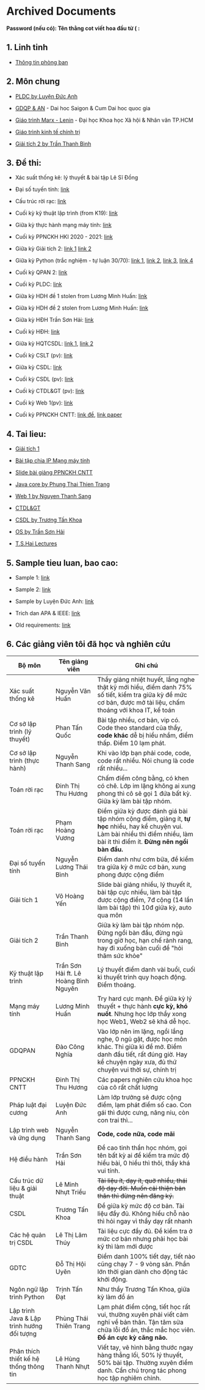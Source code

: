 # Archived Documents

__Password (nếu có): Tên thằng cot viết hoa đầu từ ( :__


## 1. Linh tinh

- [Thông tin phòng ban](https://drive.google.com/drive/folders/1bYgyWIMmyMuiNiZnmDfKn7BKvBsEnmfc?usp=sharing)

## 2. Môn chung

- [PLDC by Luyện Đức Anh](https://drive.google.com/drive/folders/1ETAHGbggNZZsiJcTRdC-TqyZLMyvKark?usp=sharing)

- [GDQP & AN](https://drive.google.com/drive/folders/1wGMOvE7YTzMblS3yQ4vNVuCHtODBr29K?usp=sharing) - Dai hoc Saigon & Cum Dai hoc quoc gia

- [Giáo trình Marx - Lenin](https://drive.google.com/file/d/1AMtqEs2XcDzjHGKlSqIr5wRF4LfM_TeP/view?usp=sharing) - Đại học Khoa học Xã hội & Nhân văn TP.HCM

- [Giáo trình kinh tế chính trị](https://drive.google.com/file/d/1hAuYSxsyW5bVhe4v31uAIpqhuXpzN2Lf/view?usp=sharing)

- [Giải tích 2 by Trần Thanh Bình](https://drive.google.com/drive/folders/1sy-_H1acKqahcygNw0AMygXa_Fatcbj8?usp=sharing)

## 3. Đề thi:

- Xác suất thống kê: lý thuyết & bài tập Lê Sĩ Đồng

- Đại số tuyến tính: [link](https://cuuduongthancong.com)

- Cấu trúc rời rạc: [link](https://cuuduongthancong.com)

- Cuối kỳ kỹ thuật lập trình (from K19): [link](https://drive.google.com/file/d/1Lb4MkafPuxwBommR1j9v-UcVCehIEtEL/view?usp=sharing)

- Giữa kỳ thực hành mạng máy tính: [link](https://drive.google.com/file/d/1a2xWI1wf1ObnMyZUVpbVVlZ8mJAqOjrA/view?usp=sharing)

- Cuối kỳ PPNCKH HKI 2020 - 2021: [link](https://drive.google.com/drive/folders/1dd_v1tGBeVrLgNNrQ6FY-EFWwhY0s_m3?usp=sharing) 

- Giữa kỳ Giải tích 2: [link 1](https://drive.google.com/file/d/1sFJ7y0AFx0mLmIow96SwEJKRH7ekBaIc/view?usp=sharing) [link 2](https://drive.google.com/file/d/106qoCSzN2_-vwHGAFVLMTvNg6Ra7paZ9/view?usp=sharing)

- Giữa kỳ Python (trắc nghiệm - tự luận 30/70): [link 1](https://ibb.co/YdNcV2Z), [link 2](https://ibb.co/kMFqYVp), [link 3](https://ibb.co/ZTcXktG), [link 4](https://ibb.co/R9gXxXM)

- Cuối kỳ QPAN 2: [link](https://drive.google.com/file/d/1-iqbEjZ7gxNjL0frYbY_aoekFiWoJCXI/view?usp=sharing)
   
- Cuối kỳ PLDC: [link](https://drive.google.com/file/d/1iKcOp9cNDwuEEYNELAybr7yoDlLi-Yoq/view?usp=sharing)

- Giữa kỳ HDH đề 1 stolen from Lương Minh Huấn: [link](https://drive.google.com/file/d/1OSOiRrt8Z0x6aelnlRYdmsIGls1XtkfF/view?usp=sharing)

- Giữa kỳ HDH đề 2 stolen from Lương Minh Huấn: [link](https://drive.google.com/file/d/19ocfquUwV6TWn1dTTUW6rJjdJhPMILsO/view?usp=sharing)

- Giữa kỳ HĐH Trần Sơn Hải: [link](https://ibb.co/KqRpfBr)

- Cuối kỳ HĐH: [link](https://drive.google.com/file/d/1B2qiK8lPF_inQFqelOA-jLny89fUuc6R/view?usp=sharing)

- Giữa kỳ HQTCSDL: [link 1](https://docs.google.com/document/d/1FgFo1HmmcYGorgIyns5H9TvaI-brKt49/edit?usp=sharing&ouid=115244724552858808003&rtpof=true&sd=true), 
[link 2](https://docs.google.com/document/d/1YUoqhupmS83OkJslb3VL96H9xDzqBnB_/edit?usp=sharing&ouid=115244724552858808003&rtpof=true&sd=true)

- Cuối kỳ CSLT (pv): [link](https://drive.google.com/file/d/1B7x7tqdpOTkhEGrIBAFJUxJwJ-aJNfx3/view?usp=sharing)

- Giữa kỳ CSDL: [link](https://drive.google.com/file/d/1AFJGU_HKKchHoqSjtL98MgJ3NmamMftp/view?usp=sharing)

- Cuối kỳ CSDL (pv): [link](https://drive.google.com/file/d/1j-X4EaMNquwtzV86qv0Ga152kVPQ5jb6/view?usp=sharing)

- Cuối kỳ CTDL&GT (pv): [link](https://drive.google.com/file/d/1eGOvq-Tt71oyiclak0Xmxbty4QTcGNsb/view?usp=sharing)

- Cuối kỳ Web 1(pv): [link](https://drive.google.com/file/d/1eGOvq-Tt71oyiclak0Xmxbty4QTcGNsb/view?usp=sharing)

- Cuối kỳ PPNCKH CNTT: [link đề](https://drive.google.com/file/d/16a0FuQK5AkWotvkPOPrmJwN-DfKNRjUg/view?usp=sharing), [link paper](https://drive.google.com/file/d/1G-9qSLivS_waRkhY-NHH6fEdjBUWnS9w/view?usp=sharing)

## 4. Tai lieu:

- [Giải tích 1](https://drive.google.com/drive/folders/1xgnYgPLKvSYT9e2uvtOUP5DO_hqINs5J?usp=sharing)

- [Bài tập chia IP Mạng máy tính](https://docs.google.com/document/d/1nWH1Okb95N0xbwthnFm-9NBTiXJoNAo0/edit?usp=sharing&ouid=115244724552858808003&rtpof=true&sd=true)

- [Slide bài giảng PPNCKH CNTT](https://drive.google.com/drive/folders/1wQomemcY3ocZRloxWFG-CuxoyE3gn13F?usp=sharing)

- [Java core by Phung Thai Thien Trang](https://sites.google.com/site/phungthientrang)

- [Web 1 by Nguyen Thanh Sang](https://sites.google.com/site/webhoctap2013/assignments/homeworkforweekofoctober11th?authuser=0)

- [CTDL&GT](https://drive.google.com/drive/folders/1aUDZ0hq0P7CnqJiRhF0580T_-7o9Jhr0?usp=sharing)

- [CSDL by Trương Tấn Khoa](https://drive.google.com/drive/folders/1RobaI7X2TnfGwd9Mjps71NEc4Co8CHXs?usp=sharing)

- [OS by Trần Sơn Hải](https://drive.google.com/drive/folders/1iFaZ485FY4bSFLM23TR6pZV_NJoDBiz7?usp=sharing)

- [T.S.Hai Lectures](https://drive.google.com/drive/u/0/folders/13SyKwpRxum9E0nKk09_xSR-imqGz05uj)

## 5. Sample tieu luan, bao cao:

- Sample 1: [link](https://docs.google.com/document/d/1EnM8q51fNZiTnM_JtRsiRyusqBbwUtAT/edit?usp=sharing&ouid=115244724552858808003&rtpof=true&sd=true)

- Sample 2: [link](https://docs.google.com/document/d/1dpPEkaJo5NUu1eflsjTSV_OMoWWHHkcB/edit?usp=sharing&ouid=115244724552858808003&rtpof=true&sd=true)

- Sample by Luyện Đức Anh: [link](https://drive.google.com/drive/folders/1XkZ8owxTUMhkKAHSAsdYi-uz7C1155lF?usp=sharing)

- Trich dan APA & IEEE: [link](https://drive.google.com/file/d/17NPPLkZ_nlxHIMB1MN8fYmpJzdlQvdQk/view?usp=sharing)

- Old requirements: [link](https://docs.google.com/document/d/1iuJMgKuVnafbM_AGBsxEQtYUsegPynxM/edit?usp=sharing&ouid=115244724552858808003&rtpof=true&sd=true)

## 6. Các giảng viên tôi đã học và nghiên cứu

| Bộ môn | Tên giảng viên | Ghi chú |
|---|---|---|
| Xác suất thống kê | Nguyễn Văn Huấn | Thầy giảng nhiệt huyết, lắng nghe thật kỹ mới hiểu, điểm danh 75% số tiết, kiểm tra giữa kỳ đề mức cơ bản, được mở tài liệu, chấm thoáng với khoa IT, kế toán |
| Cơ sở lập trình (lý thuyết)| Phan Tấn Quốc | Bài tập nhiều, cơ bản, vip có. Code theo standard của thầy, **code khác** dễ bị hiểu nhầm, điểm thấp. Điểm 10 lạm phát. |
| Cơ sở lập trình (thực hành)| Nguyễn Thanh Sang | Khi vào lớp bạn phải code, code, code rất nhiều. Nói chung là code rất nhiều... |
| Toán rời rạc | Đinh Thị Thu Hương | Chấm điểm công bằng, có khen có chê. Lớp im lặng không ai xung phong thì cô sẽ gọi 1 đứa bất kỳ. Giữa kỳ làm bài tập nhóm. |
| Toán rời rạc | Phạm Hoàng Vương | Điểm giữa kỳ được đánh giá bài tập nhóm cộng điểm, giảng ít, **tự học** nhiều, hay kể chuyện vui. Làm bài nhiều thì điểm nhiều, làm bài ít thì điểm ít. **Đừng nên ngồi bàn đầu.** |
| Đại số tuyến tính | Nguyễn Lương Thái Bình | Điểm danh như cơm bữa, đề kiểm tra giữa kỳ ở mức cơ bản, xung phong được cộng điểm |
| Giải tích 1 | Võ Hoàng Yến | Slide bài giảng nhiều, lý thuyết ít, bài tập cực nhiều, làm bài tập được cộng điểm, 7đ cộng (14 lần làm bài tập) thì 10đ giữa kỳ, auto qua môn |
| Giải tích 2 | Trần Thanh Bình | Giữa kỳ làm bài tập nhóm nộp. Đừng ngồi bàn đầu, đừng ngủ trong giờ học, hạn chế rảnh rang, hay đi xuống bàn cuối để "hỏi thăm sức khỏe" |
| Kỹ thuật lập trình | Trần Sơn Hải ft. Lê Hoàng Bình Nguyên | Lý thuyết điểm danh vài buổi, cuối kì thuyết trình quy hoạch động. Điểm thoáng. |
| Mạng máy tính | Lương Minh Huấn | Try hard cực mạnh. Đề giữa kỳ lý thuyết + thực hành **cực kỳ, khó nuốt**. Nhưng học lớp thầy xong học Web1, Web2 sẽ khá dễ học. |
| GDQPAN | Đào Công Nghĩa | Vào lớp nên im lặng, ngồi lắng nghe, 0 ngủ gật, được học môn khác. Thi giữa kì đề mở. Điểm danh đầu tiết, rất đúng giờ. Hay kể chuyện ngày xưa, đủ thứ chuyện vui thời sự, chính trị |
| PPNCKH CNTT | Đinh Thị Thu Hương | Các papers nghiên cứu khoa học của cô rất chất lượng |
| Pháp luật đại cương | Luyện Đức Anh | Làm lớp trưởng sẽ được cộng điểm, lạm phát điểm số cao. Con gái thì được cưng, nâng niu, còn con trai thì...  |
| Lập trình web và ứng dụng | Nguyễn Thanh Sang | **Code, code nữa, code mãi** |
| Hệ điều hành | Trần Sơn Hải | Đề cao tinh thần học nhóm, gọi tên bất kỳ ai để kiểm tra mức độ hiểu bài, 0 hiểu thì thôi, thầy khá vui tính. |
| Cấu trúc dữ liệu & giải thuật | Lê Minh Nhựt Triều | ~~Tài liệu ít, dạy ít, quở nhiều, thái độ dạy đời. Muốn cải thiện bản thân thì đừng nên đăng ký.~~ |
| CSDL | Trương Tấn Khoa | Đề giữa kỳ mức độ cơ bản. Tài liệu đầy đủ. Không hiểu chỗ nào thì hỏi ngay vì thầy dạy rất nhanh |
| Các hệ quản trị CSDL | Lê Thị Lãm Thúy | Tài liệu cực đầy đủ. Đề kiểm tra ở mức cơ bản nhưng phải học bài kỹ thì làm mới được |
| GDTC | Đỗ Thị Hội Uyên | Điểm danh 100% tiết dạy, tiết nào cũng chạy 7 - 9 vòng sân. Phần lớn thời gian dành cho động tác khởi động. |
| Ngôn ngữ lập trình Python | Trịnh Tấn Đạt | Như thầy Trương Tấn Khoa, giữa kỳ làm đồ án |
| Lập trình Java & Lập trình hướng đối tượng | Phùng Thái Thiên Trang | Lạm phát điểm cộng, tiết học rất vui, thường xuyên phải viết cảm nghĩ về bản thân. Tận tâm sửa chữa lỗi đồ án, thắc mắc học viên. **Đồ án cực kỳ căng não.** |
| Phân thích thiết kế hệ thống thông tin | Lê Hùng Thanh Nhựt | Viết tay, vẽ hình bằng thước ngay hàng thẳng lối, 50% lý thuyết, 50% bài tập. Thường xuyên điểm danh. Cần chú trọng tác phong học tập nghiêm chỉnh. |